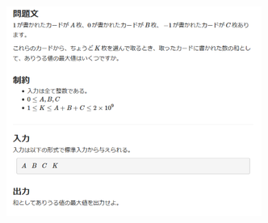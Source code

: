 ![question](https://github.com/kimura-12/AtCoder_Training/blob/master/AtCoder_Beginner_Contest/ABC167/B.Easy_Linear_Programming/question.png)
